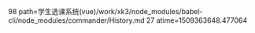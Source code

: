 98 path=学生选课系统(vue)/work/xk3/node_modules/babel-cli/node_modules/commander/History.md
27 atime=1509363648.477064
